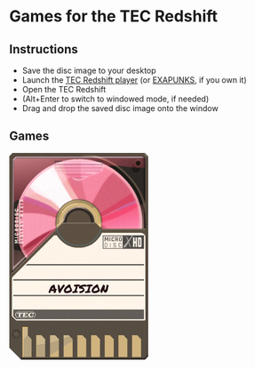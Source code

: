 # Games for the TEC Redshift
## Instructions
* Save the disc image to your desktop
* Launch the [TEC Redshift player](https://store.steampowered.com/app/948420/EXAPUNKS_TEC_Redshift_Player/) (or [EXAPUNKS](http://www.zachtronics.com/exapunks/), if you own it)
* Open the TEC Redshift
* (Alt+Enter to switch to windowed mode, if needed)
* Drag and drop the saved disc image onto the window

## Games
![Avoision](AVOISION.png)
